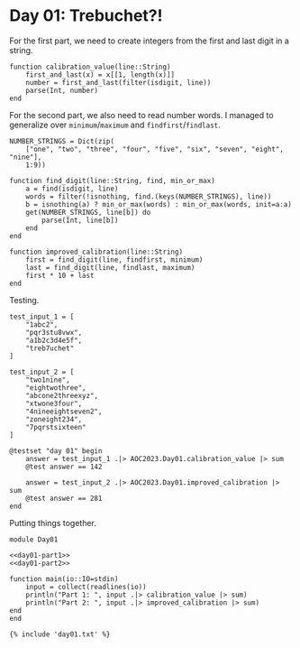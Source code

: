 # Day 01: Trebuchet?!
For the first part, we need to create integers from the first and last digit in a string.

``` {.julia #day01-part1}
function calibration_value(line::String)
    first_and_last(x) = x[[1, length(x)]]
    number = first_and_last(filter(isdigit, line))
    parse(Int, number)
end
```

For the second part, we also need to read number words. I managed to generalize over `minimum`/`maximum` and `findfirst`/`findlast`.

``` {.julia #day01-part2}
NUMBER_STRINGS = Dict(zip(
    ["one", "two", "three", "four", "five", "six", "seven", "eight", "nine"],
    1:9))

function find_digit(line::String, find, min_or_max)
    a = find(isdigit, line)
    words = filter(!isnothing, find.(keys(NUMBER_STRINGS), line))
    b = isnothing(a) ? min_or_max(words) : min_or_max(words, init=a:a)
    get(NUMBER_STRINGS, line[b]) do
        parse(Int, line[b])
    end
end

function improved_calibration(line::String)
    first = find_digit(line, findfirst, minimum)
    last = find_digit(line, findlast, maximum)
    first * 10 + last
end
```

Testing.

``` {.julia #test}
test_input_1 = [
    "1abc2",
    "pqr3stu8vwx",
    "a1b2c3d4e5f",
    "treb7uchet"
]

test_input_2 = [
    "two1nine",
    "eightwothree",
    "abcone2threexyz",
    "xtwone3four",
    "4nineeightseven2",
    "zoneight234",
    "7pqrstsixteen"
]

@testset "day 01" begin
    answer = test_input_1 .|> AOC2023.Day01.calibration_value |> sum
    @test answer == 142

    answer = test_input_2 .|> AOC2023.Day01.improved_calibration |> sum
    @test answer == 281
end
```

Putting things together.

``` {.julia file=src/Day01.jl}
module Day01

<<day01-part1>>
<<day01-part2>>

function main(io::IO=stdin)
    input = collect(readlines(io))
    println("Part 1: ", input .|> calibration_value |> sum)
    println("Part 2: ", input .|> improved_calibration |> sum)
end
end
```

``` title="output day 1"
{% include 'day01.txt' %}
```

